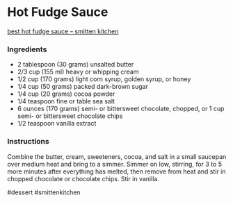 # Hot Fudge Sauce
[best hot fudge sauce – smitten kitchen](https://smittenkitchen.com/2017/06/best-hot-fudge-sauce/)

### Ingredients
* 2 tablespoon (30 grams) unsalted butter
* 2/3 cup (155 ml) heavy or whipping cream
* 1/2 cup (170 grams) light corn syrup, golden syrup, or honey
* 1/4 cup (50 grams) packed dark-brown sugar
* 1/4 cup (20 grams) cocoa powder
* 1/4 teaspoon fine or table sea salt
* 6 ounces (170 grams) semi- or bittersweet chocolate, chopped, or 1 cup semi- or bittersweet chocolate chips
* 1/2 teaspoon vanilla extract

### Instructions
Combine the butter, cream, sweeteners, cocoa, and salt in a small saucepan over medium heat and bring to a simmer. Simmer on low, stirring, for 3 to 5 more minutes after everything has melted, then remove from heat and stir in chopped chocolate or chocolate chips. Stir in vanilla.
 
#dessert #smittenkitchen
